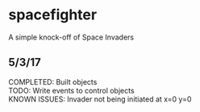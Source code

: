 # spacefighter
A simple knock-off of Space Invaders


5/3/17
----------------------------------
COMPLETED: Built objects <br />
TODO: Write events to control objects <br />
KNOWN ISSUES: Invader not being initiated at x=0 y=0 <br /> 
